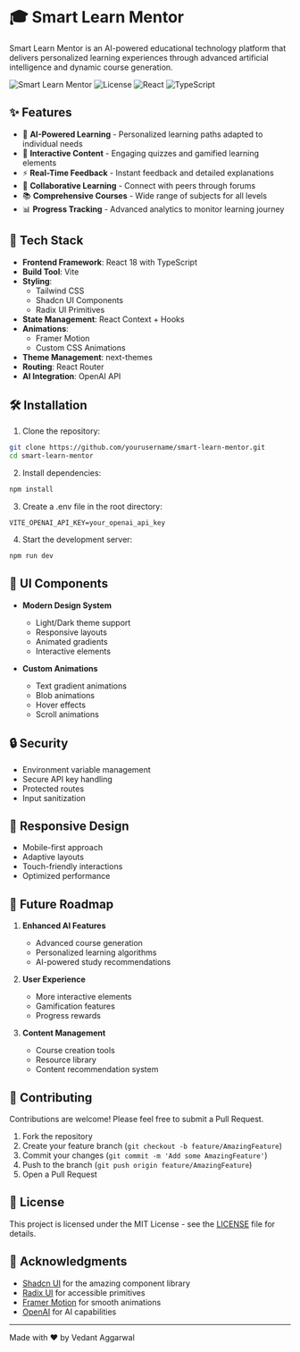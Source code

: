 # 🎓 Smart Learn Mentor

Smart Learn Mentor is an AI-powered educational technology platform that delivers personalized learning experiences through advanced artificial intelligence and dynamic course generation.

![Smart Learn Mentor](https://img.shields.io/badge/Smart%20Learn-Mentor-blue)
![License](https://img.shields.io/badge/license-MIT-green)
![React](https://img.shields.io/badge/React-18-blue)
![TypeScript](https://img.shields.io/badge/TypeScript-5.0-blue)

## ✨ Features

- 🤖 **AI-Powered Learning** - Personalized learning paths adapted to individual needs
- 🎯 **Interactive Content** - Engaging quizzes and gamified learning elements
- ⚡ **Real-Time Feedback** - Instant feedback and detailed explanations
- 👥 **Collaborative Learning** - Connect with peers through forums
- 📚 **Comprehensive Courses** - Wide range of subjects for all levels
- 📊 **Progress Tracking** - Advanced analytics to monitor learning journey

## 🚀 Tech Stack

- **Frontend Framework**: React 18 with TypeScript
- **Build Tool**: Vite
- **Styling**: 
  - Tailwind CSS
  - Shadcn UI Components
  - Radix UI Primitives
- **State Management**: React Context + Hooks
- **Animations**: 
  - Framer Motion
  - Custom CSS Animations
- **Theme Management**: next-themes
- **Routing**: React Router
- **AI Integration**: OpenAI API

## 🛠️ Installation

1. Clone the repository:
```bash
git clone https://github.com/yourusername/smart-learn-mentor.git
cd smart-learn-mentor
```

2. Install dependencies:
```bash
npm install
```

3. Create a .env file in the root directory:
```env
VITE_OPENAI_API_KEY=your_openai_api_key
```

4. Start the development server:
```bash
npm run dev
```

## 🎨 UI Components

- **Modern Design System**
  - Light/Dark theme support
  - Responsive layouts
  - Animated gradients
  - Interactive elements
  
- **Custom Animations**
  - Text gradient animations
  - Blob animations
  - Hover effects
  - Scroll animations

## 🔒 Security

- Environment variable management
- Secure API key handling
- Protected routes
- Input sanitization

## 📱 Responsive Design

- Mobile-first approach
- Adaptive layouts
- Touch-friendly interactions
- Optimized performance

## 🎯 Future Roadmap

1. **Enhanced AI Features**
   - Advanced course generation
   - Personalized learning algorithms
   - AI-powered study recommendations

2. **User Experience**
   - More interactive elements
   - Gamification features
   - Progress rewards

3. **Content Management**
   - Course creation tools
   - Resource library
   - Content recommendation system

## 🤝 Contributing

Contributions are welcome! Please feel free to submit a Pull Request.

1. Fork the repository
2. Create your feature branch (`git checkout -b feature/AmazingFeature`)
3. Commit your changes (`git commit -m 'Add some AmazingFeature'`)
4. Push to the branch (`git push origin feature/AmazingFeature`)
5. Open a Pull Request

## 📄 License

This project is licensed under the MIT License - see the [LICENSE](LICENSE) file for details.

## 🙏 Acknowledgments

- [Shadcn UI](https://ui.shadcn.com/) for the amazing component library
- [Radix UI](https://www.radix-ui.com/) for accessible primitives
- [Framer Motion](https://www.framer.com/motion/) for smooth animations
- [OpenAI](https://openai.com/) for AI capabilities

---

Made with ❤️ by Vedant Aggarwal
